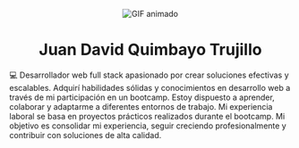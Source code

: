 
<p align="center">
  <img src="https://media.giphy.com/media/v1.Y2lkPTc5MGI3NjExcHRhdDRub2tncGdodm03dHBuM3c3ZWxxNzNkczI4M2ZwajBrNGFjMyZlcD12MV9pbnRlcm5hbF9naWZfYnlfaWQmY3Q9Zw/j8Y5LDsVpSxJVmgxrS/giphy.gif" alt="GIF animado">
</p>

 <h1 align="center">Juan David Quimbayo Trujillo</h1>



💻 Desarrollador web full stack apasionado por crear soluciones efectivas y escalables. Adquirí habilidades sólidas y conocimientos en desarrollo web a través de mi participación en un bootcamp. Estoy dispuesto a aprender, colaborar y adaptarme a diferentes entornos de trabajo. Mi experiencia laboral se basa en proyectos prácticos realizados durante el bootcamp. Mi objetivo es consolidar mi experiencia, seguir creciendo profesionalmente y contribuir con soluciones de alta calidad.
